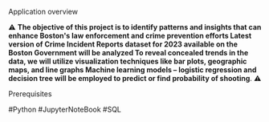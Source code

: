 Application overview

⚠ **The objective of this project is to identify patterns and insights that can enhance Boston's law enforcement and crime prevention efforts
Latest version of Crime Incident Reports dataset for 2023 available on the Boston Government will be analyzed
To reveal concealed trends in the data, we will utilize visualization techniques like bar plots, geographic maps, and line graphs
Machine learning models – logistic regression and decision tree will be employed to predict or find probability of shooting**. ⚠

Prerequisites

#Python
#JupyterNoteBook
#SQL




